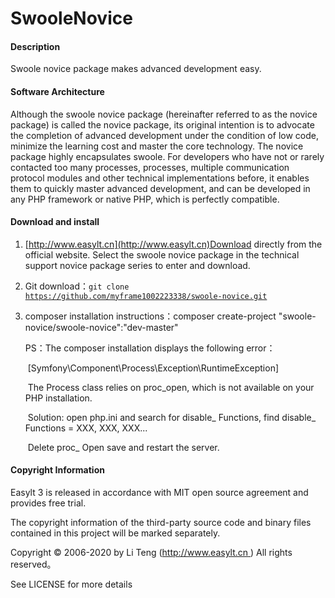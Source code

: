 # SwooleNovice

#### Description
Swoole novice package makes advanced development easy.

#### Software Architecture
Although the swoole novice package (hereinafter referred to as the novice package) is called the novice package, its original intention is to advocate the completion of advanced development under the condition of low code, minimize the learning cost and master the core technology. The novice package highly encapsulates swoole. For developers who have not or rarely contacted too many processes, processes, multiple communication protocol modules and other technical implementations before, it enables them to quickly master advanced development, and can be developed in any PHP framework or native PHP, which is perfectly compatible.

#### Download and install

1. [http://www.easylt.cn](http://www.easylt.cn)Download directly from the official website. Select the swoole novice package in the technical support novice package series to enter and download.

2. Git download：<code>git clone https://github.com/myframe1002223338/swoole-novice.git</code>

3. composer installation instructions：composer create-project "swoole-novice/swoole-novice":"dev-master"

   PS：The composer installation displays the following error：

   ​        [Symfony\Component\Process\Exception\RuntimeException] 

   ​        The Process class relies on proc_open, which is not available on your PHP installation. 

   ​        Solution: open php.ini and search for disable_ Functions, find disable_ Functions = XXX, XXX, XXX... 

   ​        Delete proc_ Open save and restart the server.

#### Copyright Information

Easylt 3 is released in accordance with MIT open source agreement and provides free trial.

The copyright information of the third-party source code and binary files contained in this project will be marked separately.

Copyright © 2006-2020 by Li Teng ([http://www.easylt.cn ]( http://www.easylt.cn/ )) All rights reserved。

See LICENSE for more details